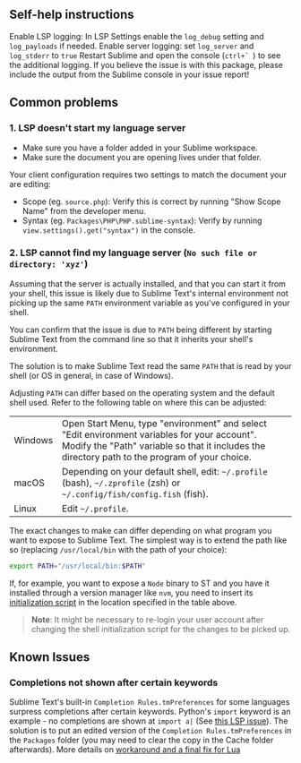 ## Self-help instructions

Enable LSP logging: In LSP Settings enable the `log_debug` setting and `log_payloads` if needed.
Enable server logging: set `log_server` and `log_stderr` to `true`
Restart Sublime and open the console (``ctrl+` ``) to see the additional logging.
If you believe the issue is with this package, please include the output from the Sublime console in your issue report!

## Common problems

### 1. LSP doesn't start my language server

* Make sure you have a folder added in your Sublime workspace.
* Make sure the document you are opening lives under that folder.

Your client configuration requires two settings to match the document your are editing:

* Scope (eg. `source.php`): Verify this is correct by running "Show Scope Name" from the developer menu.
* Syntax (eg. `Packages\PHP\PHP.sublime-syntax`): Verify by running `view.settings().get("syntax")` in the console.

### 2. LSP cannot find my language server (`No such file or directory: 'xyz'`)

Assuming that the server is actually installed, and that you can start it from your shell, this issue is likely due to Sublime Text's internal environment not picking up the same `PATH` environment variable as you've configured in your shell.

You can confirm that the issue is due to `PATH` being different by starting Sublime Text from the command line so that it inherits your shell's environment.

The solution is to make Sublime Text read the same `PATH` that is read by your shell (or OS in general, in case of Windows).

Adjusting `PATH` can differ based on the operating system and the default shell used. Refer to the following table on where this can be adjusted:

<table>
<tr>
    <td>Windows</td>
    <td>Open Start Menu, type "environment" and select "Edit environment variables for your account". Modify the "Path" variable so that it includes the directory path to the program of your choice.</td>
</tr>
<tr>
    <td>macOS</td>
    <td>Depending on your default shell, edit: <code>~/.profile</code> (bash), <code>~/.zprofile</code> (zsh) or <code>~/.config/fish/config.fish</code> (fish).</td>
</tr>
<tr>
    <td>Linux</td>
    <td>Edit <code>~/.profile</code>.</td>
</tr>
</table>

The exact changes to make can differ depending on what program you want to expose to Sublime Text. The simplest way is to extend the path like so (replacing `/usr/local/bin` with the path of your choice):

```sh
export PATH="/usr/local/bin:$PATH"
```

If, for example, you want to expose a `Node` binary to ST and you have it installed through a version manager like `nvm`, you need to insert its [initialization script](https://github.com/nvm-sh/nvm#install--update-script) in the location specified in the table above.

> **Note**: It might be necessary to re-login your user account after changing the shell initialization script for the changes to be picked up.

## Known Issues

### Completions not shown after certain keywords

Sublime Text's built-in `Completion Rules.tmPreferences` for some languages surpress completions after certain keywords.
Python's `import` keyword is an example - no completions are shown at `import a|` (See [this LSP issue](https://github.com/sublimelsp/LSP/issues/203)).
The solution is to put an edited version of the `Completion Rules.tmPreferences` in the `Packages` folder (you may need to clear the copy in the Cache folder afterwards).
More details on [workaround and a final fix for Lua](https://forum.sublimetext.com/t/bug-lua-autocomplete-not-working-between-if-then/36635)
